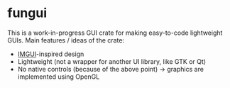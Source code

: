 # fungui
This is a work-in-progress GUI crate for making easy-to-code
lightweight GUIs. Main features / ideas of the crate:
- [IMGUI](https://caseymuratori.com/blog_0001)-inspired design
- Lightweight (not a wrapper for another UI library, like GTK or Qt)
- No native controls (because of the above point) -> graphics are
  implemented using OpenGL
